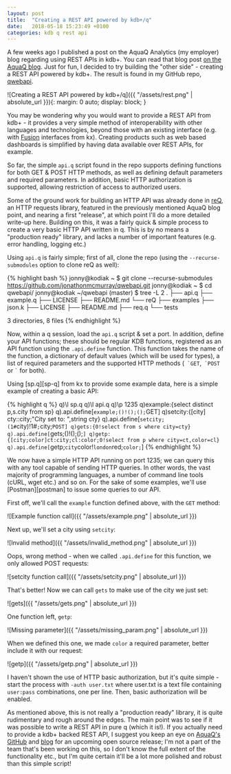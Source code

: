 ```yaml
---
layout: post
title:  "Creating a REST API powered by kdb+/q"
date:   2018-05-18 15:23:49 +0100
categories: kdb q rest api
---
```


A few weeks ago I published a post on the AquaQ Analytics (my employer) blog regarding using REST APIs in kdb+. You can read that blog post [on the AquaQ blog][aquaq-blog]. Just for fun, I decided to try building the "other side" - creating a REST API powered by kdb+. The result is found in my GitHub repo, [qwebapi][qwebapi-gh].

![Creating a REST API powered by kdb+/q]({{ "/assets/rest.png" | absolute_url }}){: margin: 0 auto; display: block; }

You may be wondering why you would want to provide a REST API from kdb+ - it provides a very simple method of interoperability with other languages and technologies, beyond those with an existing interface (e.g. with [Fusion][kx-fusion] interfaces from kx). Creating products such as web based dashboards is simplified by having data available over REST APIs, for example.

So far, the simple `api.q` script found in the repo supports defining functions for both GET & POST HTTP methods, as well as defining default parameters and required parameters. In addition, basic HTTP authorization is supported, allowing restriction of access to authorized users.

Some of the ground work for building an HTTP API was already done in [reQ][req-gh], an HTTP requests library, featured in the previously mentioned AquaQ blog point, and nearing a first "release", at which point I'll do a more detailed write-up here. Building on this, it was a fairly quick & simple process to create a very basic HTTP API written in q. This is by no means a "production ready" library, and lacks a number of important features (e.g. error handling, logging etc.)

Using `api.q` is fairly simple; first of all, clone the repo (using the `--recurse-submodules` option to clone reQ as well):

{% highlight bash %}
jonny@kodiak ~ $ git clone --recurse-submodules https://github.com/jonathonmcmurray/qwebapi.git
jonny@kodiak ~ $ cd qwebapi/
jonny@kodiak ~/qwebapi (master) $ tree -L 2
.
├── api.q
├── example.q
├── LICENSE
├── README.md
└── reQ
    ├── examples
    ├── json.k
    ├── LICENSE
    ├── README.md
    ├── req.q
    └── tests

3 directories, 8 files
{% endhighlight %}

Now, within a q session, load the `api.q` script & set a port. In addition, define your API functions; these should be regular KDB functions, registered as an API function using the `.api.define` function. This function takes the name of the function, a dictionary of default values (which will be used for types), a list of required parameters and the supported HTTP methods (`` `GET``,`` `POST`` or `` ` `` for both).

Using [sp.q][sp-q] from kx to provide some example data, here is a simple example of creating a basic API:

{% highlight q %}
q)\l sp.q
q)\l api.q
q)\p 1235
q)example:{select distinct p,s.city from sp}
q).api.define[`example;()!();();`GET]
q)setcity:{[city] cty::city;"City set to: ",string cty}
q).api.define[`setcity;(1#`city)!1#`;`city;`POST]
q)gets:{0!select from s where city=cty}
q).api.define[`gets;()!();();`]
q)getp:{[city;color]ct:city;cl:color;0!select from p where city=ct,color=cl}
q).api.define[`getp;`city`color!`london`red;`color;`]
{% endhighlight %}

We now have a simple HTTP API running on port 1235; we can query this with any tool capable of sending HTTP queries. In other words, the vast majority of programming languages, a number of command line tools (cURL, wget etc.) and so on. For the sake of some examples, we'll use [Postman][postman] to issue some queries to our API.

First off, we'll call the `example` function defined above, with the `GET` method:

![Example function call]({{ "/assets/example.png" | absolute_url }})

Next up, we'll set a city using `setcity`:

![Invalid method]({{ "/assets/invalid_method.png" | absolute_url }})

Oops, wrong method - when we called `.api.define` for this function, we only allowed POST requests:

![setcity function call]({{ "/assets/setcity.png" | absolute_url }})

That's better! Now we can call `gets` to make use of the city we just set:

![gets]({{ "/assets/gets.png" | absolute_url }})

One function left, `getp`:

![Missing parameter]({{ "/assets/missing_param.png" | absolute_url }})

When we defined this one, we made `color` a required parameter, better include it with our request:

![getp]({{ "/assets/getp.png" | absolute_url }})

I haven't shown the use of HTTP basic authorization, but it's quite simple - start the process with `-auth user.txt` where user.txt is a text file containing `user:pass` combinations, one per line. Then, basic authorization will be enabled.

As mentioned above, this is not really a "production ready" library, it is quite rudimentary and rough around the edges. The main point was to see if it was possible to write a REST API in pure q (which it is!). If you actually need to provide a kdb+ backed REST API, I suggest you keep an eye on [AquaQ's GitHub][aq-gh] and [blog][aq-blog] for an upcoming open source release; I'm not a part of the team that's been working on this, so I don't know the full extent of the functionality etc., but I'm quite certain it'll be a lot more polished and robust than this simple script!

[aquaq-blog]:   https://www.aquaq.co.uk/q/using-kdb-with-rest-apis/
[req-gh]:       https://github.com/jonathonmcmurray/reQ
[qwebapi-gh]:   https://github.com/jonathonmcmurray/qwebapi
[aq-gh]:        https://github.com/AquaQAnalytics
[aq-blog]:      https://www.aquaq.co.uk/blog/
[kx-fusion]:    https://code.kx.com/q/interfaces/fusion/
